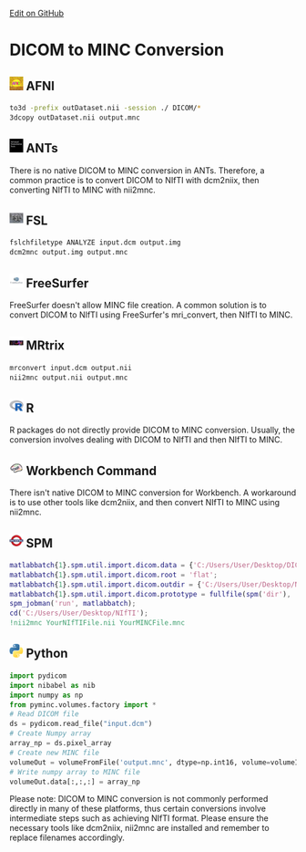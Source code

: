 [Edit on GitHub](https://github.com/cmi-dair/NeuRosetta/edit/main/src/data_format_conversion/dicom_to_minc_conversion.md)
# DICOM to MINC Conversion

## <img src="../icons/afni.png" height="24px" /> AFNI

```bash
to3d -prefix outDataset.nii -session ./ DICOM/*
3dcopy outDataset.nii output.mnc
```

## <img src="../icons/ants.png" height="24px" /> ANTs

There is no native DICOM to MINC conversion in ANTs. Therefore, a common practice is to convert DICOM to NIfTI with dcm2niix, then converting NIfTI to MINC with nii2mnc.

## <img src="../icons/fsl.png" height="24px" /> FSL

```bash
fslchfiletype ANALYZE input.dcm output.img
dcm2mnc output.img output.mnc
```

## <img src="../icons/freesurfer.png" height="24px" /> FreeSurfer

FreeSurfer doesn't allow MINC file creation. A common solution is to convert DICOM to NIfTI using FreeSurfer's mri_convert, then NIfTI to MINC.

## <img src="../icons/mrtrix.png" height="24px" /> MRtrix

```bash
mrconvert input.dcm output.nii
nii2mnc output.nii output.mnc
```

## <img src="../icons/r.png" height="24px" /> R

R packages do not directly provide DICOM to MINC conversion. Usually, the conversion involves dealing with DICOM to NIfTI and then NIfTI to MINC.

## <img src="../icons/workbench_command.png" height="24px" /> Workbench Command

There isn't native DICOM to MINC conversion for Workbench. A workaround is to use other tools like dcm2niix, and then convert NIfTI to MINC using nii2mnc.

## <img src="../icons/spm.png" height="24px" /> SPM

```matlab
matlabbatch{1}.spm.util.import.dicom.data = {'C:/Users/User/Desktop/DICOM'};
matlabbatch{1}.spm.util.import.dicom.root = 'flat';
matlabbatch{1}.spm.util.import.dicom.outdir = {'C:/Users/User/Desktop/NIfTI'};
matlabbatch{1}.spm.util.import.dicom.prototype = fullfile(spm('dir'), 'toolbox/DICOM/Analyze.nii');
spm_jobman('run', matlabbatch);
cd('C:/Users/User/Desktop/NIfTI');
!nii2mnc YourNIfTIFile.nii YourMINCFile.mnc
```

## <img src="../icons/python.png" height="24px" /> Python

```python
import pydicom
import nibabel as nib
import numpy as np
from pyminc.volumes.factory import *
# Read DICOM file
ds = pydicom.read_file("input.dcm")
# Create Numpy array
array_np = ds.pixel_array
# Create new MINC file
volumeOut = volumeFromFile('output.mnc', dtype=np.int16, volume=volumeIn)
# Write numpy array to MINC file
volumeOut.data[:,:,:] = array_np
``` 

Please note: DICOM to MINC conversion is not commonly performed directly in many of these platforms, thus certain conversions involve intermediate steps such as achieving NIfTI format. Please ensure the necessary tools like dcm2niix, nii2mnc are installed and remember to replace filenames accordingly.